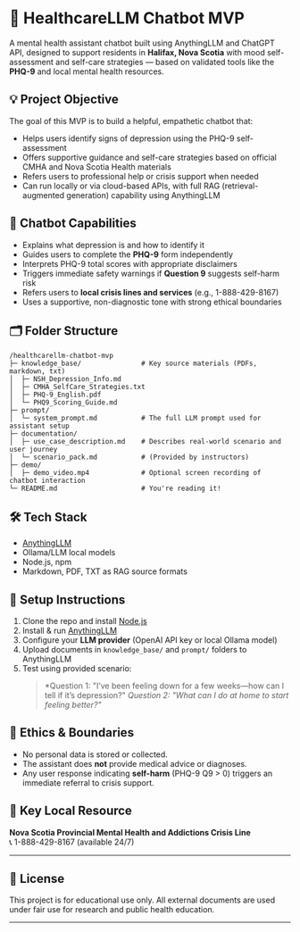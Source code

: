 # 🧠 HealthcareLLM Chatbot MVP

A mental health assistant chatbot built using AnythingLLM and ChatGPT API, designed to support residents in **Halifax, Nova Scotia** with mood self-assessment and self-care strategies — based on validated tools like the **PHQ-9** and local mental health resources.

## 💡 Project Objective

The goal of this MVP is to build a helpful, empathetic chatbot that:
- Helps users identify signs of depression using the PHQ-9 self-assessment
- Offers supportive guidance and self-care strategies based on official CMHA and Nova Scotia Health materials
- Refers users to professional help or crisis support when needed
- Can run locally or via cloud-based APIs, with full RAG (retrieval-augmented generation) capability using AnythingLLM

## 🧠 Chatbot Capabilities

- Explains what depression is and how to identify it
- Guides users to complete the **PHQ-9** form independently
- Interprets PHQ-9 total scores with appropriate disclaimers
- Triggers immediate safety warnings if **Question 9** suggests self-harm risk
- Refers users to **local crisis lines and services** (e.g., 1-888-429-8167)
- Uses a supportive, non-diagnostic tone with strong ethical boundaries

## 🗂️ Folder Structure

```
/healthcarellm-chatbot-mvp
├─ knowledge_base/               # Key source materials (PDFs, markdown, txt)
│  ├─ NSH_Depression_Info.md
│  ├─ CMHA_SelfCare_Strategies.txt
│  ├─ PHQ-9_English.pdf
│  └─ PHQ9_Scoring_Guide.md
├─ prompt/
│  └─ system_prompt.md           # The full LLM prompt used for assistant setup
├─ documentation/
│  ├─ use_case_description.md    # Describes real-world scenario and user journey
│  └─ scenario_pack.md           # (Provided by instructors)
├─ demo/
│  ├─ demo_video.mp4             # Optional screen recording of chatbot interaction
└─ README.md                     # You're reading it!
```

## 🛠️ Tech Stack

- [AnythingLLM](https://github.com/Mintplex-Labs/anything-llm)
- Ollama/LLM local models
- Node.js, npm
- Markdown, PDF, TXT as RAG source formats

## 🚀 Setup Instructions

1. Clone the repo and install [Node.js](https://nodejs.org/)
2. Install & run [AnythingLLM](https://github.com/Mintplex-Labs/anything-llm)
3. Configure your **LLM provider** (OpenAI API key or local Ollama model)
4. Upload documents in `knowledge_base/` and `prompt/` folders to AnythingLLM
5. Test using provided scenario:  
   > *Question 1: "I’ve been feeling down for a few weeks—how can I tell if it’s depression?"
   > *Question 2: "What can I do at home to start feeling better?"*

## 🧷 Ethics & Boundaries

- No personal data is stored or collected.
- The assistant does **not** provide medical advice or diagnoses.
- Any user response indicating **self-harm** (PHQ-9 Q9 > 0) triggers an immediate referral to crisis support.

## 📍 Key Local Resource

**Nova Scotia Provincial Mental Health and Addictions Crisis Line**  
📞 1-888-429-8167 (available 24/7)

---

## 📝 License

This project is for educational use only. All external documents are used under fair use for research and public health education.

---
